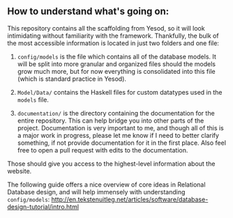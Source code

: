 ## How to understand what's going on:

This repository contains all the scaffolding from Yesod, so it will look
intimidating without familiarity with the framework. Thankfully, the bulk of
the most accessible information is located in just two folders and one file:

  1. `config/models` is the file which contains all of the database models. It
  will be split into more granular and organized files should the models grow
  much more, but for now everything is consolidated into this file (which is
  standard practice in Yesod).

  2. `Model/Data/` contains the Haskell files for custom datatypes used in the
  `models` file.

  3. `documentation/` is the directory containing the documentation for the
  entire repository. This can help bridge you into other parts of the project.
  Documentation is very important to me, and though all of this is a major work
  in progress, please let me know if I need to better clarify something, if not
  provide documentation for it in the first place. Also feel free to open a pull
  request with edits to the documentation.

Those should give you access to the highest-level information about the website.

The following guide offers a nice overview of core ideas in Relational
Database design, and will help immensely with understanding `config/models`:
http://en.tekstenuitleg.net/articles/software/database-design-tutorial/intro.html
